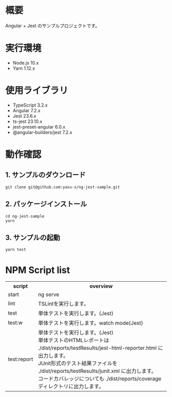 # 概要

Angular + Jest のサンプルプロジェクトです。

# 実行環境

* Node.js 10.x
* Yarn 1.12.x

# 使用ライブラリ

* TypeScript 3.2.x
* Angular 7.2.x
* Jest 23.6.x
* ts-jest 23.10.x
* jest-preset-angular 6.0.x
* @angular-builders/jest 7.2.x

# 動作確認

## 1. サンプルのダウンロード

```
git clone git@github.com:yasu-s/ng-jest-sample.git
```

## 2. パッケージインストール  

```
cd ng-jest-sample
yarn
```

## 3. サンプルの起動  

```
yarn test
```

# NPM Script list

<table>
<tr>
  <th>script</th>
  <th>overview</th>
</tr>
<tr>
  <td>start</td>
  <td>ng serve</td>
</tr>
<tr>
  <td>lint</td>
  <td>TSLintを実行します。</td>
</tr>
<tr>
  <td>test</td>
  <td>単体テストを実行します。(Jest)</td>
</tr>
<tr>
  <td>test:w</td>
  <td>単体テストを実行します。watch mode(Jest)</td>
</tr>
<tr>
  <td>test:report</td>
  <td>
    単体テストを実行します。(Jest)<br>  
    単体テストのHTMLレポートは ./dist/reports/testResults/jest-html-reporter.html に出力します。<br>  
    JUnit形式のテスト結果ファイルを ./dist/reports/testResults/junit.xml に出力します。<br>  
    コードカバレッジについても ./dist/reports/coverage ディレクトリに出力します。
  </td>
</tr>
</table>
